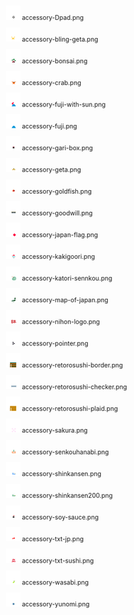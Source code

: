 ![accessory-Dpad.png](accessory-Dpad.png) accessory-Dpad.png

![accessory-bling-geta.png](accessory-bling-geta.png) accessory-bling-geta.png

![accessory-bonsai.png](accessory-bonsai.png) accessory-bonsai.png

![accessory-crab.png](accessory-crab.png) accessory-crab.png

![accessory-fuji-with-sun.png](accessory-fuji-with-sun.png) accessory-fuji-with-sun.png

![accessory-fuji.png](accessory-fuji.png) accessory-fuji.png

![accessory-gari-box.png](accessory-gari-box.png) accessory-gari-box.png

![accessory-geta.png](accessory-geta.png) accessory-geta.png

![accessory-goldfish.png](accessory-goldfish.png) accessory-goldfish.png

![accessory-goodwill.png](accessory-goodwill.png) accessory-goodwill.png

![accessory-japan-flag.png](accessory-japan-flag.png) accessory-japan-flag.png

![accessory-kakigoori.png](accessory-kakigoori.png) accessory-kakigoori.png

![accessory-katori-sennkou.png](accessory-katori-sennkou.png) accessory-katori-sennkou.png

![accessory-map-of-japan.png](accessory-map-of-japan.png) accessory-map-of-japan.png

![accessory-nihon-logo.png](accessory-nihon-logo.png) accessory-nihon-logo.png

![accessory-pointer.png](accessory-pointer.png) accessory-pointer.png

![accessory-retorosushi-border.png](accessory-retorosushi-border.png) accessory-retorosushi-border.png

![accessory-retorosushi-checker.png](accessory-retorosushi-checker.png) accessory-retorosushi-checker.png

![accessory-retorosushi-plaid.png](accessory-retorosushi-plaid.png) accessory-retorosushi-plaid.png

![accessory-sakura.png](accessory-sakura.png) accessory-sakura.png

![accessory-senkouhanabi.png](accessory-senkouhanabi.png) accessory-senkouhanabi.png

![accessory-shinkansen.png](accessory-shinkansen.png) accessory-shinkansen.png

![accessory-shinkansen200.png](accessory-shinkansen200.png) accessory-shinkansen200.png

![accessory-soy-sauce.png](accessory-soy-sauce.png) accessory-soy-sauce.png

![accessory-txt-jp.png](accessory-txt-jp.png) accessory-txt-jp.png

![accessory-txt-sushi.png](accessory-txt-sushi.png) accessory-txt-sushi.png

![accessory-wasabi.png](accessory-wasabi.png) accessory-wasabi.png

![accessory-yunomi.png](accessory-yunomi.png) accessory-yunomi.png